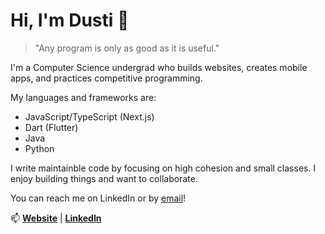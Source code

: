 # Hi, I'm Dusti 👋  

> "Any program is only as good as it is useful."

I'm a Computer Science undergrad who builds websites, creates mobile apps, and practices competitive programming. 

My languages and frameworks are:
- JavaScript/TypeScript (Next.js)
- Dart (Flutter)
- Java
- Python

I write maintainble code by focusing on high cohesion and small classes. I enjoy building things and want to collaborate.

You can reach me on LinkedIn or by [email](mailto:dustijohnson@outlook.com)!

📫 **[Website](https://dustijohnson.com)** | **[LinkedIn](https://www.linkedin.com/in/dusti-johnson/)**  
